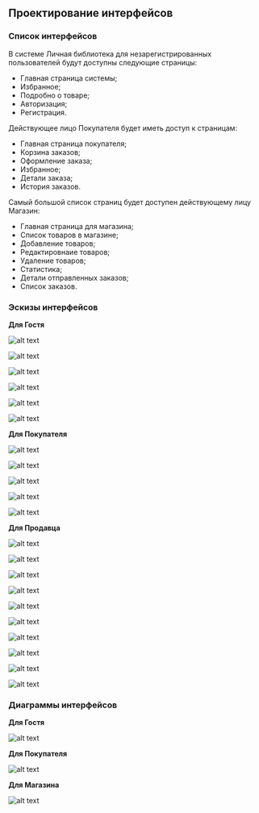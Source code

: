 ## Проектирование интерфейсов

### Список интерфейсов

В системе Личная библиотека для незарегистрированных пользователей будут доступны следующие страницы:
- Главная страница системы;
- Избранное;
- Подробно о товаре;
- Авторизация;
- Регистрация.

Действующее лицо Покупателя будет иметь доступ к страницам:
- Главная страница покупателя;
- Корзина заказов;
- Оформление заказа;
- Избранное;
- Детали заказа;
- История заказов.

Самый большой список страниц будет доступен действующему лицу Магазин:
- Главная страница для магазина;
- Список товаров в магазине;
- Добавление товаров;
- Редактировнаие товаров;
- Удаление товаров;
- Статистика;
- Детали отправленных заказов;
- Список заказов.

### Эскизы интерфейсов

**Для Гостя**

![alt text](design/d1.png)

![alt text](design/d2.png)

![alt text](design/d(4).png)

![alt text](design/d3.png)

![alt text](design/d4.png)

![alt text](design/d5.png)

**Для Покупателя**

![alt text](design/d6.png)

![alt text](design/d7.png)

![alt text](design/d8.png)

![alt text](design/d9.png)

![alt text](design/d10.png)

**Для Продавца**

![alt text](design/d11.png)

![alt text](design/d12.png)

![alt text](design/d13.png)

![alt text](design/d14.png)

![alt text](design/d15.png)

![alt text](design/d16.png)

![alt text](design/d17.png)

![alt text](design/d18.png)

![alt text](design/d19.png)

![alt text](design/d20.png)

### Диаграммы интерфейсов

**Для Гостя**

![alt text](design/d21.png)

**Для Покупателя**

![alt text](design/d22.png)

**Для Магазина**

![alt text](design/d23.png)